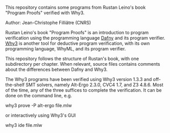 This repository contains some programs from Rustan Leino's book
"Program Proofs" verified with Why3.

Author: Jean-Christophe Filliâtre (CNRS)

Rustan Leino's book "Program Proofs" is an introduction to program
verification using the programming language
[Dafny](https://github.com/dafny-lang/dafny) and its program verifier.
[Why3](http://why3.lri.fr/) is another tool for deductive program
verification, with its own programming language, WhyML, and its
program verifier.

This repository follows the structure of Rustan's book, with one
subdirectory per chapter. When relevant, source files contains
comments about the differences between Dafny and Why3.

The Why3 programs have been verified using Why3 version 1.3.3 and
off-the-shelf SMT solvers, namely Alt-Ergo 2.3.0, CVC4 1.7, and Z3
4.8.6. Most of the time, any of the three suffices to complete the
verification. It can be done on the command line, e.g.

  why3 prove -P alt-ergo file.mlw

or interactively using Why3's GUI

  why3 ide file.mlw


